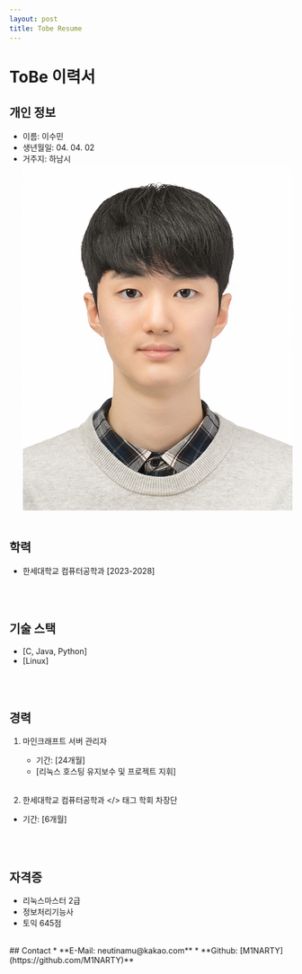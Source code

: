 ```yaml
---
layout: post
title: Tobe Resume
---
```

# ToBe 이력서


## 개인 정보
* 이름: 이수민
* 생년월일: 04. 04. 02
* 거주지: 하남시
<br> ![ProfilePic](https://raw.githubusercontent.com/M1NARTY/M1NARTY.github.io/master/_images/profile-02.jpg)
<br><br>

## 학력
* 한세대학교 컴퓨터공학과 [2023-2028]

<br><br>

## 기술 스택
* [C, Java, Python]
* [Linux]

<br><br>

## 경력
1. 마인크래프트 서버 관리자
   * 기간: [24개월]
   * [리눅스 호스팅 유지보수 및 프로젝트 지휘]
<br><br>

2. 한세대학교 컴퓨터공학과 </> 태그 학회 차장단
  * 기간: [6개월]

<br><br>

## 자격증
* 리눅스마스터 2급
* 정보처리기능사
* 토익 645점

 <br>
## Contact
* **E-Mail: neutinamu@kakao.com**
* **Github: [M1NARTY](https://github.com/M1NARTY)**
